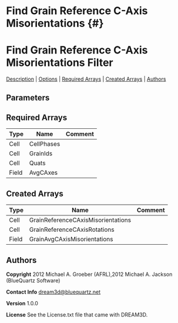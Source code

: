 
Find Grain Reference C-Axis Misorientations {#}
======
<h1 class="pHeading1">Find Grain Reference C-Axis Misorientations Filter</h1>
<p class="pCellBody">
<a href="../Filters/FindGrainReferenceCAxisMisorientations.html#wp2">Description</a>
| <a href="../Filters/FindGrainReferenceCAxisMisorientations.html#wp3">Options</a>
| <a href="../Filters/FindGrainReferenceCAxisMisorientations.html#wp4">Required Arrays</a>
| <a href="../Filters/FindGrainReferenceCAxisMisorientations.html#wp5">Created Arrays</a>
| <a href="../Filters/FindGrainReferenceCAxisMisorientations.html#wp1">Authors</a> 

## Parameters ## 
## Required Arrays ##

| Type | Name | Comment |
|------|------|---------|
| Cell | CellPhases |  |
| Cell | GrainIds |  |
| Cell | Quats |  |
| Field | AvgCAxes |  |

## Created Arrays ##

| Type | Name | Comment |
|------|------|---------|
| Cell | GrainReferenceCAxisMisorientations |  |
| Cell | GrainReferenceCAxisRotations |  |
| Field | GrainAvgCAxisMisorientations |  |

## Authors ##

**Copyright** 2012 Michael A. Groeber (AFRL),2012 Michael A. Jackson (BlueQuartz Software)

**Contact Info** dream3d@bluequartz.net

**Version** 1.0.0

**License**  See the License.txt file that came with DREAM3D.



